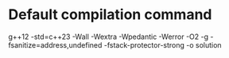 # Default compilation command

g++12 -std=c++23 -Wall -Wextra -Wpedantic -Werror -O2 -g -fsanitize=address,undefined -fstack-protector-strong -o solution